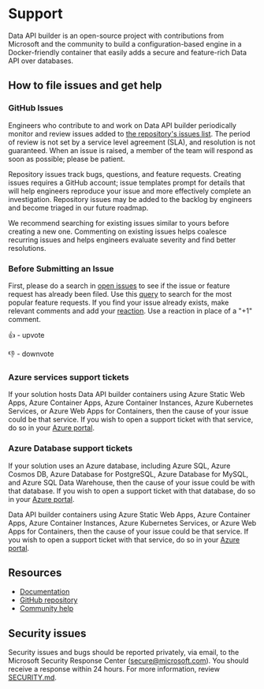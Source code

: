 # Support

Data API builder is an open-source project with contributions from Microsoft and the community to build a configuration-based engine in a Docker-friendly container that easily adds a secure and feature-rich Data API over databases. 

## How to file issues and get help

### GitHub Issues

Engineers who contribute to and work on Data API builder periodically monitor and review issues added to [the repository's issues list](https://github.com/Azure/data-api-builder/issues). The period of review is not set by a service level agreement (SLA), and resolution is not guaranteed. When an issue is raised, a member of the team will respond as soon as possible; please be patient.

Repository issues track bugs, questions, and feature requests. Creating issues requires a GitHub account; issue templates prompt for details that will help engineers reproduce your issue and more effectively complete an investigation. Repository issues may be added to the backlog by engineers and become triaged in our future roadmap.

We recommend searching for existing issues similar to yours before creating a new one. Commenting on existing issues helps coalesce recurring issues and helps engineers evaluate severity and find better resolutions.

### Before Submitting an Issue

First, please do a search in [open issues](https://github.com/Azure/data-api-builder/issues) to see if the issue or feature request has already been filed. Use this [query](https://github.com/Azure/data-api-builder/issues?q=is%3Aopen+is%3Aissue+sort%3Areactions-%2B1-desc+label%3Aenhancement+) to search for the most popular feature requests.
If you find your issue already exists, make relevant comments and add your [reaction](https://github.com/blog/2119-add-reactions-to-pull-requests-issues-and-comments). Use a reaction in place of a "+1" comment.

:+1: - upvote

:-1: - downvote

### Azure services support tickets
If your solution hosts Data API builder containers using Azure Static Web Apps, Azure Container Apps, Azure Container Instances, Azure Kubernetes Services, or Azure Web Apps for Containers, then the cause of your issue could be that service. If you wish to open a support ticket with that service, do so in your [Azure portal](https://learn.microsoft.com/en-us/azure/azure-portal/supportability/how-to-create-azure-support-request). 

### Azure Database support tickets

If your solution uses an Azure database, including Azure SQL, Azure Cosmos DB, Azure Database for PostgreSQL, Azure Database for MySQL, and Azure SQL Data Warehouse, then the cause of your issue could be with that database. If you wish to open a support ticket with that database, do so in your [Azure portal](https://learn.microsoft.com/en-us/azure/azure-portal/supportability/how-to-create-azure-support-request).

Data API builder containers using Azure Static Web Apps, Azure Container Apps, Azure Container Instances, Azure Kubernetes Services, or Azure Web Apps for Containers, then the cause of your issue could be that service. If you wish to open a support ticket with that service, do so in your [Azure portal](https://learn.microsoft.com/en-us/azure/azure-portal/supportability/how-to-create-azure-support-request). 

## Resources

- [Documentation](https://go.microsoft.com/fwlink/?linkid=2224253)
- [GitHub repository](https://github.com/azure/data-api-builder)
- [Community help](https://github.com/azure/data-api-builder/discussions)

## Security issues

Security issues and bugs should be reported privately, via email, to the Microsoft Security Response Center (<secure@microsoft.com>). You should receive a response within 24 hours.
For more information, review [SECURITY.md](SECURITY.md).

